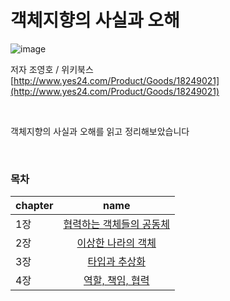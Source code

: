 # 객체지향의 사실과 오해

![image](https://user-images.githubusercontent.com/119831581/222949849-901cdb74-f44f-48c7-ada8-239105fcb581.png)


저자 조영호 / 위키북스  
[http://www.yes24.com/Product/Goods/18249021](http://www.yes24.com/Product/Goods/18249021)  

<br>

객체지향의 사실과 오해를 읽고 정리해보았습니다  

<br>

### 목차  
|chapter|                                                     name                                                     |
|:---|:------------------------------------------------------------------------------------------------------------:|
| 1장 | [협력하는 객체들의 공동체](https://github.com/Naellu/the-essence-of-object-orientation-review/blob/master/chapter01.md) |
| 2장 |  [이상한 나라의 객체](https://github.com/Naellu/the-essence-of-object-orientation-review/blob/master/chapter02.md)   |
| 3장 |    [타입과 추상화](https://github.com/Naellu/the-essence-of-object-orientation-review/blob/master/chapter03.md)    |  
| 4장 |  [역할, 책임, 협력](https://github.com/Naellu/the-essence-of-object-orientation-review/blob/master/chapter04.md)   |
